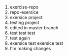 1. exercise-repo
2. repo-exersice
3. exersice project
4. testing project
5. edited in master branch
6. test test test
7. test again
8. exersice test exersice test
9. I'm making changes